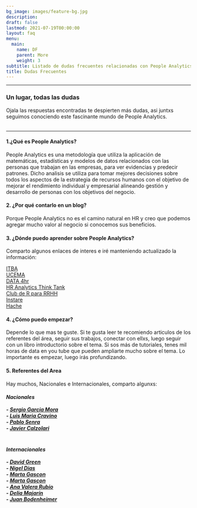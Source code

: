 ```yaml
---
bg_image: images/feature-bg.jpg
description: 
draft: false
lastmod: 2021-07-19T00:00:00
layout: faq
menu:
  main:
    name: DF
    parent: More
    weight: 3
subtitle: Listado de dudas frecuentes relacionadas con People Analytics.
title: Dudas Frecuentes
---
```

------- 
### Un lugar, todas las dudas


Ojala las respuestas encontradas te despierten más dudas, asi juntxs seguimos conociendo este fascinante mundo de People Analytics.<br> <br>

------- 

#### 1.¿Qué es People Analytics?

People Analytics es una metodología que utiliza la aplicación de matemáticas, estadísticas y modelos de datos relacionados con las personas que trabajan en las empresas, para ver evidencias y predecir patrones. 
Dicho analisis  se utiliza para tomar mejores decisiones sobre todos los aspectos de la estrategia de recursos humanos con el objetivo de mejorar el rendimiento individual y empresarial alineando gestión y desarrollo de personas con los objetivos del negocio.

#### 2. ¿Por qué contarlo en un blog?

Porque People Analytics no es el camino natural en HR  y creo que podemos agregar mucho valor al negocio si conocemos sus beneficios.

#### 3. ¿Dónde puedo aprender sobre People Analytics?

Comparto algunos enlaces de interes e iré manteniendo actualizado la información:

[ITBA](https://innovacion.itba.edu.ar/educacion-ejecutiva/tic/people-analytics/)<br>[UCEMA](https://ucema.edu.ar/educacion-ejecutiva/people-analytics)<br>[DATA 4hr](https://data-4hr.com/)<br>[HR Analytics Think Tank](https://www.3nstrategy.com/)<br>[Club de R para RRHH](https://r4hr.club/) <br>[Instare](https://www.instare.com/web/component/tags/tag/people-analytics)<br>[Hache](https://www.hacheconsultora.com/)


#### 4. ¿Cómo puedo empezar?

Depende lo que mas te guste. Si te gusta leer te recomiendo  articulos de los referentes del área, seguir sus trabajos, conectar con ellxs, luego seguir con  un libro introductorio sobre el tema. Si sos más de tutoriales, tenes mil horas de data en you tube que pueden ampliarte mucho sobre el tema. Lo importante es empezar, luego irás profundizando. 



#### 5. Referentes del Area

Hay muchos, Nacionales e Internacionales, comparto algunxs:<br>

##### *Nacionales*<br><br>- [Sergio  Garcia Mora](https://www.linkedin.com/in/sergiogarciamora/)<br>- [Luis Maria Cravino](https://www.linkedin.com/in/luis-maria-cravino/)<br>- [Pablo Senra](https://www.linkedin.com/in/pablosenra/)<br>- [Javier Calzolari](https://www.linkedin.com/in/luis-maria-cravino/)<br><br>

##### *Internacionales*<br><br>- [David Green](https://www.davidrgreen.com/) <br>- [Nigel Dias](https://www.linkedin.com/in/nigeldias/) <br>- [Marta Gascon](https://personkpi.com/)<br>- [Marta Gascon](https://personkpi.com/)<br>- [Ana Valera Rubio](https://www.linkedin.com/in/anavalerarubio/)<br>- [Delia Majarín](https://www.linkedin.com/in/deliamajarin/)<br>- [Juan Bodenheimer](https://www.linkedin.com/in/instare-consultoria/)
